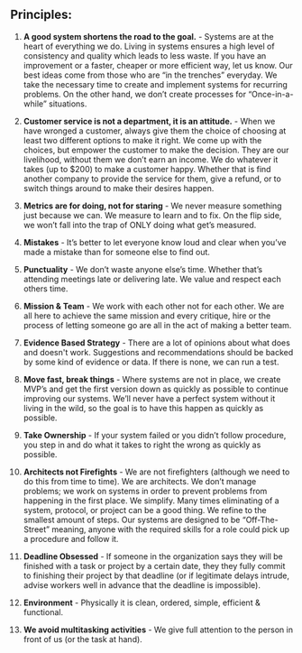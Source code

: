 ## Principles:

1. **A good system shortens the road to the goal.** - Systems are at the heart of everything we do.  Living in systems ensures a high level of consistency and quality which leads to less waste.  If you have an improvement or a faster, cheaper or more efficient way, let us know.  Our best ideas come from those who are “in the trenches” everyday. We take the necessary time to create and implement systems for recurring problems. On the other hand, we don’t create processes for “Once-in-a-while” situations. <br>

2. **Customer service is not a department, it is an attitude.** - When we have wronged a customer, always give them the choice of choosing at least two different options to make it right.  We come up with the choices, but empower the customer to make the decision. They are our livelihood, without them we don’t earn an income. We do whatever it takes (up to $200) to make a customer happy. Whether that is find another company to provide the service for them, give a refund, or to switch things around to make their desires happen. 

3. **Metrics are for doing, not for staring** - We never measure something just because we can.  We measure to learn and to fix.  On the flip side, we won’t fall into the trap of ONLY doing what get’s measured.

4. **Mistakes** - It’s better to let everyone know loud and clear when you’ve made a mistake than for someone else to find out. 

5. **Punctuality** - We don’t waste anyone else’s time. Whether that’s attending meetings late or delivering late. We value and respect each others time. 

6. **Mission & Team** - We work with each other not for each other. We are all here to achieve the same mission and every critique, hire or the process of letting someone go are all in the act of making a better team.

7. **Evidence Based Strategy** - There are a lot of opinions about what does and doesn't work. Suggestions and recommendations should be backed by some kind of evidence or data. If there is none, we can run a test.

8. **Move fast, break things** - Where systems are not in place, we create MVP’s and get the first version down as quickly as possible to continue improving our systems. We’ll never have a perfect system without it living in the wild, so the goal is to have this happen as quickly as possible. 

9. **Take Ownership** - If your system failed or you didn’t follow procedure, you step in and do what it takes to right the wrong as quickly as possible.

10. **Architects not Firefights** - We are not firefighters (although we need to do this from time to time). We are architects. We don’t manage problems; we work on systems in order to prevent problems from happening in the first place. We simplify. Many times eliminating of a system, protocol, or project can be a good thing. We refine to the smallest amount of steps. Our systems are designed to be “Off-The-Street” meaning, anyone with the required skills for a role could pick up a procedure and follow it. 

11. **Deadline Obsessed** -  If someone in the organization says they will be finished with a task or project by a certain date, they they fully commit to finishing their project by that deadline (or if legitimate delays intrude, advise workers well in advance that the deadline is impossible).

12. **Environment** - Physically it is clean, ordered, simple, efficient & functional. 

13. **We avoid multitasking activities** - We give full attention to the person in front of us (or the task at hand). 
